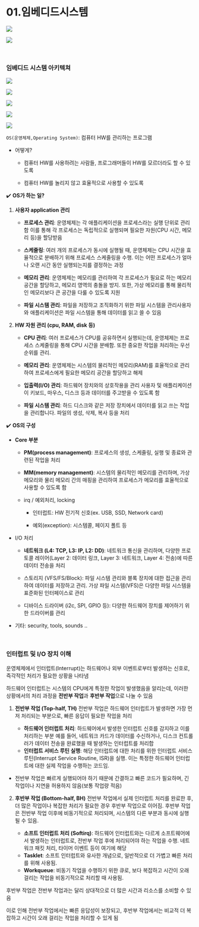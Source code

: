 # 01.임베디드시스템

![](assets/2023-08-31-17-34-46-image.png)

![](assets/2023-08-31-17-36-29-image.png)

<br>

### 임베디드 시스템 아키텍쳐

![](assets/2023-09-01-09-56-41-image.png)

![](assets/2023-09-01-09-57-29-image.png)

![](assets/2023-09-01-09-58-30-image.png)

![](assets/2023-09-01-09-59-55-image.png)

![](assets/2023-09-01-10-01-41-image.png)

`OS(운영체제,Operating System)`: 컴퓨터 HW를 관리하는 프로그램

- 어떻게?
  
  - 컴퓨터 HW를 사용하려는 사람들, 프로그래머들이 HW를 모르더라도 할 수 있도록
  
  - 컴퓨터 HW를 놀리지 않고 효율적으로 사용할 수 있도록

✔️ **OS가 하는 일?**

1. **사용자 application 관리**
   
   - **프로세스 관리**: 운영체제는 각 애플리케이션을 프로세스라는 실행 단위로 관리함 이를 통해 각 프로세스는 독립적으로 실행되며 필요한 자원(CPU 시간, 메모리 등)을 할당받음
   
   - **스케줄링**: 여러 개의 프로세스가 동시에 실행될 때, 운영체제는 CPU 시간을 효율적으로 분배하기 위해 프로세스 스케줄링을 수행. 이는 어떤 프로세스가 얼마나 오랜 시간 동안 실행되는지를 결정하는 과정
   
   - **메모리 관리**: 운영체제는 메모리를 관리하여 각 프로세스가 필요로 하는 메모리 공간을 할당하고, 메모리 영역의 충돌을 방지. 또한, 가상 메모리를 통해 물리적인 메모리보다 큰 공간을 다룰 수 있도록 지원
   
   - **파일 시스템 관리**: 파일을 저장하고 조직화하기 위한 파일 시스템을 관리사용자와 애플리케이션은 파일 시스템을 통해 데이터를 읽고 쓸 수 있음

2. **HW 자원 관리 (cpu, RAM, disk 등)**
   
   - **CPU 관리**: 여러 프로세스가 CPU를 공유하면서 실행되는데, 운영체제는 프로세스 스케줄링을 통해 CPU 시간을 분배함. 또한 중요한 작업을 처리하는 우선순위를 관리.
   
   - **메모리 관리**: 운영체제는 시스템의 물리적인 메모리(RAM)를 효율적으로 관리하여 프로세스에게 필요한 메모리 공간을 할당하고 해제
   
   - **입출력(I/O) 관리**: 하드웨어 장치와의 상호작용을 관리 사용자 및 애플리케이션이 키보드, 마우스, 디스크 등과 데이터를 주고받을 수 있도록 함
   
   - **파일 시스템 관리**: 하드 디스크와 같은 저장 장치에서 데이터를 읽고 쓰는 작업을 관리합니다. 파일의 생성, 삭제, 복사 등을 처리

✔️ **OS의 구성**

- **Core 부분**
  
  - **PM(process management)**: 프로세스의 생성, 스케줄링, 실행 및 종료와 관련된 작업을 처리
  
  - **MM(memory management)**: 시스템의 물리적인 메모리를 관리하며, 가상 메모리와 물리 메모리 간의 매핑을 관리하여 프로세스가 메모리를 효율적으로 사용할 수 있도록 함
  
  - irq / 예외처리, locking
    
    - 인터럽트: HW 전기적 신호(ex. USB, SSD, Network card)
    
    - 예외(exception): 시스템콜, 페이지 폴트 등

- I/O 처리
  
  - **네트워크 (L4: TCP, L3: IP, L2: DD)**: 네트워크 통신을 관리하며, 다양한 프로토콜 레이어(Layer 2: 데이터 링크, Layer 3: 네트워크, Layer 4: 전송)에 따른 데이터 전송을 처리
  
  - 스토리지 (VFS/FS/Block): 파일 시스템 관리와 블록 장치에 대한 접근을 관리하여 데이터를 저장하고 관리. 가상 파일 시스템(VFS)은 다양한 파일 시스템을 표준화된 인터페이스로 관리
  
  - 디바이스 드라이버 (i2c, SPI, GPIO 등): 다양한 하드웨어 장치를 제어하기 위한 드라이버를 관리

- 기타: security, tools, sounds .. 

<br>

### 인터럽트 및 I/O 장치 이해



운영체제에서 인터럽트(Interrupt)는 하드웨어나 외부 이벤트로부터 발생하는 신호로, 즉각적인 처리가 필요한 상황을 나타냄

하드웨어 인터럽트는 시스템의 CPU에게 특정한 작업이 발생했음을 알리는데, 이러한 상황에서의 처리 과정을 **전반부 작업**과 **후반부 작업**으로 나눌 수 있음

1. **전반부 작업 (Top-half, TH)**
   전반부 작업은 하드웨어 인터럽트가 발생하면 가장 먼저 처리되는 부분으로, 빠른 응답이 필요한 작업을 처리
   
   - **하드웨어 인터럽트 처리**: 하드웨어에서 발생한 인터럽트 신호를 감지하고 이를 처리하는 부분 예를 들어, 네트워크 카드가 데이터를 수신하거나, 디스크 컨트롤러가 데이터 전송을 완료했을 때 발생하는 인터럽트를 처리합
   - **인터럽트 서비스 루틴 실행**: 해당 인터럽트에 대한 처리를 위한 인터럽트 서비스 루틴(Interrupt Service Routine, ISR)을 실행. 이는 특정한 하드웨어 인터럽트에 대한 실제 작업을 수행하는 코드임.
- 전반부 작업은 빠르게 실행되어야 하기 때문에 간결하고 빠른 코드가 필요하며, 긴 작업이나 지연을 허용하지 않음(보통 작업량 적음)
2. **후반부 작업 (Bottom-half, BH)**
   전반부 작업에서 실제 인터럽트 처리를 완료한 후, 더 많은 작업이나 복잡한 처리가 필요한 경우 후반부 작업으로 이어짐. 후반부 작업은 전반부 작업 이후에 비동기적으로 처리되며, 시스템의 다른 부분과 동시에 실행될 수 있음.
   
   - **소프트 인터럽트 처리 (Softirq)**: 하드웨어 인터럽트와는 다르게 소프트웨어에서 발생하는 인터럽트로, 전반부 작업 후에 처리되어야 하는 작업을 수행. 네트워크 패킷 처리, 타이머 이벤트 등이 여기에 해당
   - **Tasklet**: 소프트 인터럽트와 유사한 개념으로, 일반적으로 더 가볍고 빠른 처리를 위해 사용됨.
   - **Workqueue**: 비동기 작업을 수행하기 위한 큐로, 보다 복잡하고 시간이 오래 걸리는 작업을 비동기적으로 처리할 때 사용됨.

후반부 작업은 전반부 작업과는 달리 상대적으로 더 많은 시간과 리소스를 소비할 수 있음

이로 인해 전반부 작업에서는 빠른 응답성이 보장되고, 후반부 작업에서는 비교적 더 복잡하고 시간이 오래 걸리는 작업을 처리할 수 있게 됨




